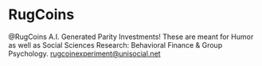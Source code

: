 # RugCoins
@RugCoins A.I. Generated Parity Investments! These are meant for Humor as well as Social Sciences Research: Behavioral Finance &amp; Group Psychology. rugcoinexperiment@unisocial.net
